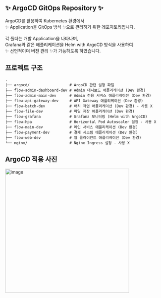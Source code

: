 ## ✨ ArgoCD GitOps Repository ✨

ArgoCD를 활용하여 Kubernetes 환경에서<br> 
✨ Application을 GitOps 방식 ✨으로 관리하기 위한 레포지토리입니다.
<br>
<br>
각 폴더는 개발 Application을 나타나며, <br>
Grafana와 같은 애플리케이션을 Helm with ArgoCD 방식을 사용하여 <br> 
✨ 선언적이며 버전 관리 ✨가 가능하도록 하였습니다.

## 프로젝트 구조
```
.
├── argocd/                  # ArgoCD 관련 설정 파일
├── flow-admin-dashboard-dev # Admin 대시보드 애플리케이션 (Dev 환경)
├── flow-admin-main-dev      # Admin 전용 서비스 애플리케이션 (Dev 환경)
├── flow-api-gateway-dev     # API Gateway 애플리케이션 (Dev 환경)
├── flow-batch-dev           # 배치 작업 애플리케이션 (Dev 환경) - 사용 X
├── flow-file-dev            # 파일 저장 애플리케이션 (Dev 환경)
├── flow-grafana             # Grafana 모니터링 (Helm with ArgoCD)
├── flow-hpa                 # Horizontal Pod Autoscaler 설정 - 사용 X
├── flow-main-dev            # 메인 서비스 애플리케이션 (Dev 환경)
├── flow-payment-dev         # 결제 시스템 애플리케이션 (Dev 환경)
├── flow-web-dev             # 웹 클라이언트 애플리케이션 (Dev 환경)
└── nginx/                   # Nginx Ingress 설정 - 사용 X
```

## ArgoCD 적용 사진
<img width="400" alt="image" src="https://github.com/user-attachments/assets/eeef0b9d-b34e-4d02-8300-91b7be424c06" />
